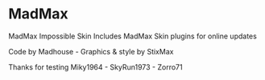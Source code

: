 # MadMax
MadMax Impossible Skin
Includes MadMax Skin plugins for online updates


Code by Madhouse - Graphics & style by StixMax

Thanks for testing
Miky1964 - SkyRun1973 - Zorro71
